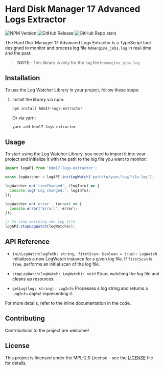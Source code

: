 # Hard Disk Manager 17 Advanced Logs Extractor

![NPM Version](https://img.shields.io/npm/v/hdm17-logs-extractor)
![GitHub Release](https://img.shields.io/github/v/release/CanardConfit/hdm17-logs-extractor)
![GitHub Repo stars](https://img.shields.io/github/stars/CanardConfit/hdm17-logs-extractor)

The Hard Disk Manager 17 Advanced Logs Extractor is a TypeScript tool designed to monitor and process log file `hdmengine_jobs.log` in real-time and the past.

> **NOTE :** This library is only for the log file `hdmengine_jobs.log`

## Installation

To use the Log Watcher Library in your project, follow these steps:

1. Install the library via npm:

   ```sh
   npm install hdm17-logs-extractor
   ```

    Or via yarn:

   ```sh
   yarn add hdm17-logs-extractor
   ```

## Usage

To start using the Log Watcher Library, you need to import it into your project and initialize it with the path to the log file you want to monitor:

```typescript
import logAPI from 'hdm17-logs-extractor';

const logWatcher = logAPI.initLogWatch('path/to/your/log/file.log');

logWatcher.on('lineChanged', (logInfo) => {
  console.log('Log changed:', logInfo);
});

logWatcher.on('error', (error) => {
  console.error('Error:', error);
});

// To stop watching the log file
logAPI.stopLogWatch(logWatcher);
```

## API Reference

- `initLogWatch(logPath: string, firstScan: boolean = true): LogWatch`
  Initializes a new LogWatch instance for a given log file. If `firstScan` is `true`, performs an initial scan of the log file.

- `stopLogWatch(logWatch: LogWatch): void`
  Stops watching the log file and cleans up resources.

- `getLog(log: string): LogInfo`
  Processes a log string and returns a `LogInfo` object representing it.

For more details, refer to the inline documentation in the code.

## Contributing

Contributions to the project are welcome!
## License

This project is licensed under the MPL-2.0 License - see the [LICENSE](./LICENSE) file for details.